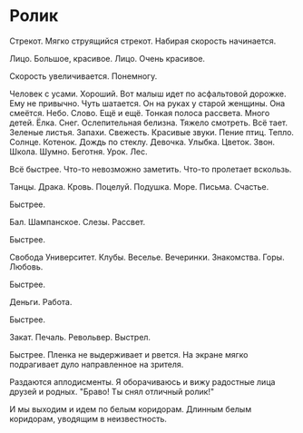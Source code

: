 # Ролик

Стрекот. Мягко струящийся стрекот.
Набирая скорость начинается.

Лицо. Большое, красивое. Лицо.
Очень красивое.

Скорость увеличивается. Понемногу.

Человек с усами. Хороший.
Вот малыш идет по асфальтовой дорожке. Ему не привычно. Чуть шатается.
Он на руках у старой женщины. Она смеётся.
Небо.
Слово.
Ещё и ещё.
Тонкая полоса рассвета.
Много детей.
Ёлка.
Снег.
Ослепительная белизна.
Тяжело смотреть.
Всё тает.
Зеленые листья.
Запахи. Свежесть.
Красивые звуки. Пение птиц.
Тепло.
Солнце.
Котенок.
Дождь по стеклу.
Девочка. Улыбка.
Цветок.
Звон.
Школа.
Шумно.
Беготня.
Урок.
Лес.

Всё быстрее.
Что-то невозможно заметить. Что-то пролетает вскользь.

Танцы.
Драка. Кровь.
Поцелуй.
Подушка.
Море.
Письма.
Счастье.

Быстрее.

Бал.
Шампанское.
Слезы.
Рассвет.

Быстрее.

Свобода
Университет.
Клубы.
Веселье.
Вечеринки.
Знакомства.
Горы.
Любовь.

Быстрее.

Деньги.
Работа.

Быстрее.

Закат.
Печаль.
Револьвер.
Выстрел.

Быстрее.
Пленка не выдерживает и рвется.
На экране мягко подрагивает дуло направленное на зрителя.

Раздаются аплодисменты.
Я оборачиваюсь и вижу радостные лица друзей и родных.
"Браво! Ты снял отличный ролик!"

И мы выходим и идем по белым коридорам.
Длинным белым коридорам, уводящим в неизвестность.
